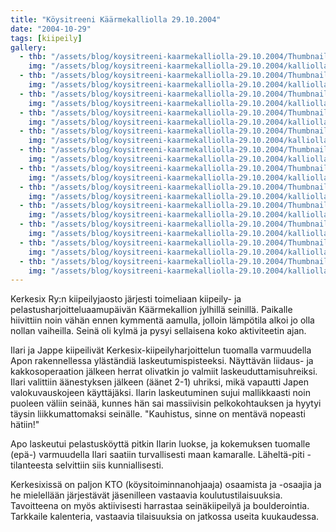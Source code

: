 ```yaml
---
title: "Köysitreeni Käärmekalliolla 29.10.2004"
date: "2004-10-29"
tags: [kiipeily]
gallery:
  - thb: "/assets/blog/koysitreeni-kaarmekalliolla-29.10.2004/Thumbnails/kalliolla%20002.jpg"
    img: "/assets/blog/koysitreeni-kaarmekalliolla-29.10.2004/kalliolla%20002.jpg"
  - thb: "/assets/blog/koysitreeni-kaarmekalliolla-29.10.2004/Thumbnails/kalliolla%20003.jpg"
    img: "/assets/blog/koysitreeni-kaarmekalliolla-29.10.2004/kalliolla%20003.jpg"
  - thb: "/assets/blog/koysitreeni-kaarmekalliolla-29.10.2004/Thumbnails/kalliolla%20004.jpg"
    img: "/assets/blog/koysitreeni-kaarmekalliolla-29.10.2004/kalliolla%20004.jpg"
  - thb: "/assets/blog/koysitreeni-kaarmekalliolla-29.10.2004/Thumbnails/kalliolla%20005.jpg"
    img: "/assets/blog/koysitreeni-kaarmekalliolla-29.10.2004/kalliolla%20005.jpg"
  - thb: "/assets/blog/koysitreeni-kaarmekalliolla-29.10.2004/Thumbnails/kalliolla%20006.jpg"
    img: "/assets/blog/koysitreeni-kaarmekalliolla-29.10.2004/kalliolla%20006.jpg"
  - thb: "/assets/blog/koysitreeni-kaarmekalliolla-29.10.2004/Thumbnails/kalliolla%20010.jpg"
    img: "/assets/blog/koysitreeni-kaarmekalliolla-29.10.2004/kalliolla%20010.jpg"
  - thb: "/assets/blog/koysitreeni-kaarmekalliolla-29.10.2004/Thumbnails/kalliolla%20011.jpg"
    img: "/assets/blog/koysitreeni-kaarmekalliolla-29.10.2004/kalliolla%20011.jpg"
  - thb: "/assets/blog/koysitreeni-kaarmekalliolla-29.10.2004/Thumbnails/kalliolla%20023.jpg"
    img: "/assets/blog/koysitreeni-kaarmekalliolla-29.10.2004/kalliolla%20023.jpg"
  - thb: "/assets/blog/koysitreeni-kaarmekalliolla-29.10.2004/Thumbnails/kalliolla%20032.jpg"
    img: "/assets/blog/koysitreeni-kaarmekalliolla-29.10.2004/kalliolla%20032.jpg"
  - thb: "/assets/blog/koysitreeni-kaarmekalliolla-29.10.2004/Thumbnails/kalliolla%20036.jpg"
    img: "/assets/blog/koysitreeni-kaarmekalliolla-29.10.2004/kalliolla%20036.jpg"
  - thb: "/assets/blog/koysitreeni-kaarmekalliolla-29.10.2004/Thumbnails/kalliolla%20039.jpg"
    img: "/assets/blog/koysitreeni-kaarmekalliolla-29.10.2004/kalliolla%20039.jpg"
  - thb: "/assets/blog/koysitreeni-kaarmekalliolla-29.10.2004/Thumbnails/kalliolla%20044.jpg"
    img: "/assets/blog/koysitreeni-kaarmekalliolla-29.10.2004/kalliolla%20044.jpg"
---
```


Kerkesix Ry:n kiipeilyjaosto järjesti toimeliaan kiipeily- ja
pelastusharjoitteluaamupäivän Käärmekallion jylhillä seinillä. Paikalle
hiivittiin noin vähän ennen kymmentä aamulla, jolloin lämpötila alkoi jo
olla nollan vaiheilla. Seinä oli kylmä ja pysyi sellaisena koko
aktiviteetin ajan.

Ilari ja Jappe kiipeilivät Kerkesix-kiipeilyharjoittelun tuomalla
varmuudella Apon rakennellessa yläständiä laskeutumispisteeksi.
Näyttävän liidaus- ja kakkosoperaation jälkeen herrat olivatkin jo
valmiit laskeuduttamisuhreiksi. Ilari valittiin äänestyksen jälkeen
(äänet 2-1) uhriksi, mikä vapautti Japen valokuvauskojeen käyttäjäksi.
Ilarin laskeutuminen sujui mallikkaasti noin puoleen väliin seinää,
kunnes hän sai massiivisin pelkokohtauksen ja hyytyi täysin
liikkumattomaksi seinälle. "Kauhistus, sinne on mentävä nopeasti
hätiin!"

Apo laskeutui pelastusköyttä pitkin Ilarin luokse, ja kokemuksen
tuomalle (epä-) varmuudella Ilari saatiin turvallisesti maan kamaralle.
Läheltä-piti -tilanteesta selvittiin siis kunniallisesti.

Kerkesixissä on paljon KTO (köysitoiminnanohjaaja) osaamista ja -osaajia
ja he mielellään järjestävät jäsenilleen vastaavia koulutustilaisuuksia.
Tavoitteena on myös aktiivisesti harrastaa seinäkiipeilyä ja
boulderointia. Tarkkaile kalenteria, vastaavia tilaisuuksia on jatkossa
useita kuukaudessa.
